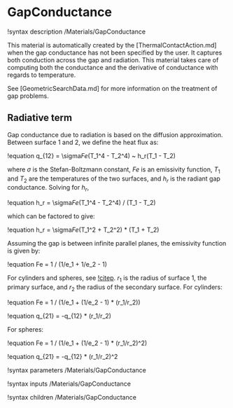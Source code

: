 # GapConductance

!syntax description /Materials/GapConductance

This material is automatically created by the [ThermalContactAction.md] when the gap conductance
has not been specified by the user. It captures both conduction across the gap and radiation.
This material takes care of computing both the conductance and the derivative of conductance with
regards to temperature.

See [GeometricSearchData.md] for more information on the treatment of gap problems.

## Radiative term

Gap conductance due to radiation is based on the diffusion approximation.
Between surface $1$ and $2$, we define the heat flux as:

!equation
q_{12} = \sigma*Fe*(T_1^4 - T_2^4) ~ h_r(T_1 - T_2)

where $\sigma$ is the Stefan-Boltzmann constant, $Fe$ is an emissivity
function, $T_1$ and $T_2$ are the temperatures of the two surfaces, and
$h_r$ is the radiant gap conductance. Solving for $h_r$,

!equation
h_r = \sigma*Fe*(T_1^4 - T_2^4) / (T_1 - T_2)

which can be factored to give:

!equation
h_r = \sigma*Fe*(T_1^2 + T_2^2) * (T_1 + T_2)

Assuming the gap is between infinite parallel planes, the emissivity
function is given by:

!equation
Fe = 1 / (1/e_1 + 1/e_2 - 1)

For cylinders and spheres, see [!citep](incropera2002).
$r_1$ is the radius of surface 1, the primary surface, and
$r_2$ the radius of the secondary surface.
For cylinders:

!equation
Fe = 1 / (1/e_1 + (1/e_2 - 1) * (r_1/r_2))

!equation
q_{21} = -q_{12} * (r_1/r_2)

For spheres:

!equation
Fe = 1 / (1/e_1 + (1/e_2 - 1) * (r_1/r_2)^2)

!equation
q_{21} = -q_{12} * (r_1/r_2)^2

!syntax parameters /Materials/GapConductance

!syntax inputs /Materials/GapConductance

!syntax children /Materials/GapConductance
